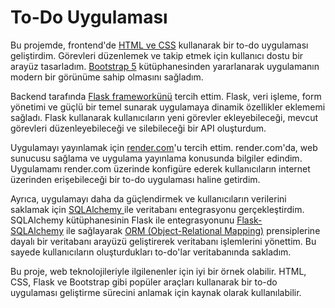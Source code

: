 # To-Do Uygulaması

Bu projemde, frontend'de <a href="https://www.w3schools.com/html/html_css.asp">HTML ve CSS</a> kullanarak bir to-do uygulaması geliştirdim. Görevleri düzenlemek ve takip etmek için kullanıcı dostu bir arayüz tasarladım. <a href="https://getbootstrap.com/docs/5.2/getting-started/introduction/">Bootstrap 5</a>  kütüphanesinden yararlanarak uygulamanın modern bir görünüme sahip olmasını sağladım.

Backend tarafında <a href="https://flask.palletsprojects.com">Flask frameworkünü</a> tercih ettim. Flask, veri işleme, form yönetimi ve güçlü bir temel sunarak uygulamaya dinamik özellikler eklememi sağladı. Flask kullanarak kullanıcıların yeni görevler ekleyebileceği, mevcut görevleri düzenleyebileceği ve silebileceği bir API oluşturdum.

Uygulamayı yayınlamak için <a href="https://render.com">render.com</a>'u tercih ettim. render.com'da, web sunucusu sağlama ve uygulama yayınlama konusunda bilgiler edindim. Uygulamamı render.com üzerinde konfigüre ederek kullanıcıların internet üzerinden erişebileceği bir to-do uygulaması haline getirdim.

Ayrıca, uygulamayı daha da güçlendirmek ve kullanıcıların verilerini saklamak için <a href="https://www.sqlalchemy.org">SQLAlchemy </a> ile veritabanı entegrasyonu gerçekleştirdim. SQLAlchemy kütüphanesinin Flask ile entegrasyonunu <a href="http://flask-sqlalchemy.palletsprojects.com/en/3.0.x/">Flask-SQLAlchemy</a> ile sağlayarak <a href="https://en.wikipedia.org/wiki/Object–relational_mapping">ORM (Object-Relational Mapping)</a> prensiplerine dayalı bir veritabanı arayüzü geliştirerek veritabanı işlemlerini yönettim. Bu sayede kullanıcıların oluşturdukları to-do'lar veritabanında sakladım.

Bu proje, web teknolojileriyle ilgilenenler için iyi bir örnek olabilir. HTML, CSS, Flask ve Bootstrap gibi popüler araçları kullanarak bir to-do uygulaması geliştirme sürecini anlamak için kaynak olarak kullanılabilir.






